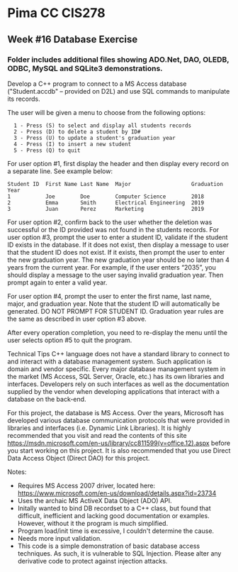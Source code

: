 # Pima CC CIS278 
## Week #16 Database Exercise
### Folder includes additional files showing ADO.Net, DAO, OLEDB, ODBC, MySQL and SQLite3 demonstrations.

Develop a C++ program to connect to a MS Access database ("Student.accdb" – provided on D2L) and use SQL commands to manipulate its records.

The user will be given a menu to choose from the following options:
```text
  1 - Press (S) to select and display all students records
  2 - Press (D) to delete a student by ID#
  3 - Press (U) to update a student's graduation year
  4 - Press (I) to insert a new student
  5 - Press (Q) to quit
```
For user option #1, first display the header and then display every record on a separate line. See example below:
```text
Student ID  First Name Last Name  Major                   Graduation Year
1           Joe        Doe        Computer Science        2018
2           Emma       Smith      Electrical Engineering  2019
3           Juan       Perez      Marketing               2019
```
For user option #2, confirm back to the user whether the deletion was successful or the ID provided was not found in the students records. For user option #3, prompt the user to enter a student ID, validate if the student ID exists in the database. If it does not exist, then display a message to user that the student ID does not exist. If it exists, then prompt the user to enter the new graduation year. The new graduation year should be no later than 4 years from the current year. For example, if the user enters “2035”, you should display a message to the user saying invalid graduation year. Then prompt again to enter a valid year.

For user option #4, prompt the user to enter the first name, last name, major, and graduation year. Note that the student ID will automatically be generated. DO NOT PROMPT FOR STUDENT ID. Graduation year rules are the same as described in user option #3 above.

After every operation completion, you need to re-display the menu until the user selects option #5 to quit the program.

Technical Tips
C++ language does not have a standard library to connect to and interact with a database management system. Such application is domain and vendor specific. Every major database management system in the market (MS Access, SQL Server, Oracle, etc.) has its own libraries and interfaces. Developers rely on such interfaces as well as the documentation supplied by the vendor when developing applications that interact with a database on the back-end.

For this project, the database is MS Access. Over the years, Microsoft has developed various database communication protocols that were provided in libraries and interfaces (i.e. Dynamic Link Libraries). It is highly recommended that you visit and read the contents of this site https://msdn.microsoft.com/en-us/library/cc811599(v=office.12).aspx before you start working on this project. It is also recommended that you use Direct Data Access Object (Direct DAO) for this project.

Notes:
* Requires MS Access 2007 driver, located here: https://www.microsoft.com/en-us/download/details.aspx?id=23734
* Uses the archaic MS ActiveX Data Object (ADO) API.
* Initally wanted to bind DB recordset to a C++ class, but found that difficult, inefficient and lacking good documentation or examples. However, without it the program is much simplified.
* Program load/init time is excessive, I couldn't determine the cause.
* Needs more input validation.
* This code is a simple demonstration of basic database access techniques. As such, it is vulnerable to SQL Injection. Please alter any derivative code to protect against injection attacks.
